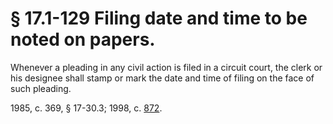 # § 17.1-129 Filing date and time to be noted on papers.

<p>Whenever a pleading in any civil action is filed in a circuit court, the clerk or his designee shall stamp or mark the date and time of filing on the face of such pleading.</p><p>1985, c. 369, § 17-30.3; 1998, c. <a href='http://lis.virginia.gov/cgi-bin/legp604.exe?981+ful+CHAP0872'>872</a>.</p>